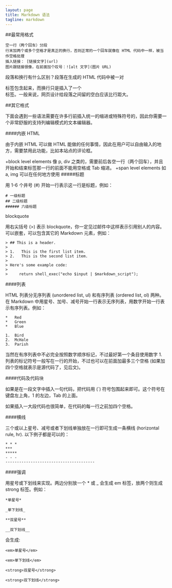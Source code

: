 ```yaml
---
layout: page
title: Markdown 语法
tagline: markdown
---
```


##最常用格式

    空一行（两个回车）分段
    行末加两个或多个空格才是真正的换行，否则正常的一个回车就像在 HTML 代码中一样，被当作空格处理
    插入链接： [链接文字](url)
    图片跟链接很像，在前面加个叹号：![alt 文字](图片 URL)
段落和换行有什么区别？段落在生成的 HTML 代码中被一对 <p></p> 标签包含起来，而换行只是插入了一个 <br /> 标签。一般来说，网页设计给段落之间留的空白应该比行距大。


##其它格式

下面会遇到一些语法需要在许多行前插入统一的缩进或特殊符号的，因此你需要一个非常舒服的支持列编辑模式的文本编辑器。

####内嵌 HTML

由于内嵌 HTML 可以做 HTML 能做的任何事情，因此在用户可以自由输入的地方，需要禁用此功能，比如本站点的评论框。

+block level elements 像 p, div 之类的，需要前后各空一行（两个回车），并且开始和结束标签那一行的前面不能用空格或 Tab 缩进。
+span level elements 如 a, img 可以在任何地方使用
#####标题

用 1-6 个井号 (#) 开始一行表示这一行是标题，例如：

    # 一级标题
    ## 二级标题
    ###### 六级标题
blockquote

用右尖括号 (>) 表示 blockquote，你一定见过邮件中这样表示引用别人的内容。可以嵌套，可以包含其它的 Markdown 元素，例如：

    > ## This is a header.
    >
    > 1.   This is the first list item.
    > 2.   This is the second list item.
    >
    > Here's some example code:
    >
    >     return shell_exec("echo $input | $markdown_script");
####列表

HTML 列表分无序列表 (unordered list, ul) 和有序列表 (ordered list, ol) 两种。在 Markdown 中用星号、加号、减号开始一行表示无序列表，用数字开始一行表示有序列表。例如：

    *   Red
    *   Green
    *   Blue

    1.  Bird
    2.  McHale
    3.  Parish
当然在有序列表中不必完全按照数字顺序标记，不过最好第一个条目使用数字 1. 列表的标记符号一般写在一行的开始，不过也可以在前面加最多三个空格 (如果加四个空格就表示是源代码了，见后文)。

####代码及代码块

如果是在一段文字中插入一句代码，把代码用 (`) 符号包围起来即可。这个符号在键盘左上角，1 的左边，Tab 的上面。

如果插入一大段代码也很简单，在代码的每一行之前加四个空格。

####横线

三个或以上星号、减号或者下划线单独放在一行即可生成一条横线 (horizontal rule, hr). 以下例子都是可以的：

    * * *
    ***
    *****
    - - -
    ---------------------------------------
####强调

用星号或下划线来实现。两边分别放一个 * 或 _ 会生成 em 标签，放两个则生成 strong 标签。例如：

    *单星号*

    _单下划线_

    **双星号**

    __双下划线__
会生成:

    <em>单星号</em>

    <em>单下划线</em>

    <strong>双星号</strong>

    <strong>双下划线</strong>